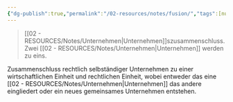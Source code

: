 ```yaml
---
{"dg-publish":true,"permalink":"/02-resources/notes/fusion/","tags":[null],"noteIcon":"","updated":"2025-07-12T13:31:41.000+02:00"}
---
```


>[[02 - RESOURCES/Notes/Unternehmen\|Unternehmen]]szusammenschluss. Zwei [[02 - RESOURCES/Notes/Unternehmen\|Unternehmen]] werden zu eins.

Zusammenschluss rechtlich selbständiger Unternehmen zu einer wirtschaftlichen Einheit und rechtlichen Einheit, wobei entweder das eine [[02 - RESOURCES/Notes/Unternehmen\|Unternehmen]] das andere eingliedert oder ein neues gemeinsames Unternehmen entstehen.